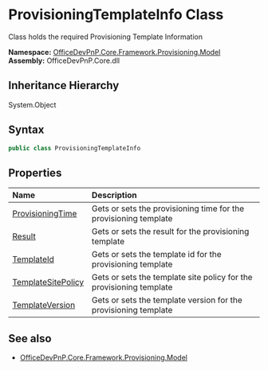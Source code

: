 # ProvisioningTemplateInfo Class
 Class holds the required Provisioning Template Information   

**Namespace:** [OfficeDevPnP.Core.Framework.Provisioning.Model](OfficeDevPnP.Core.Framework.Provisioning.Model.md)  
**Assembly:** OfficeDevPnP.Core.dll  
## Inheritance Hierarchy
System.Object  
## Syntax
```C#
public class ProvisioningTemplateInfo
```
## Properties
|**Name**|**Description**|
|:-----|:-----|
| [ProvisioningTime](OfficeDevPnP.Core.Framework.Provisioning.Model.ProvisioningTemplateInfo.ProvisioningTime.md) | Gets or sets the provisioning time for the provisioning template
| [Result](OfficeDevPnP.Core.Framework.Provisioning.Model.ProvisioningTemplateInfo.Result.md) | Gets or sets the result for the provisioning template
| [TemplateId](OfficeDevPnP.Core.Framework.Provisioning.Model.ProvisioningTemplateInfo.TemplateId.md) | Gets or sets the template id for the provisioning template
| [TemplateSitePolicy](OfficeDevPnP.Core.Framework.Provisioning.Model.ProvisioningTemplateInfo.TemplateSitePolicy.md) | Gets or sets the template site policy for the provisioning template
| [TemplateVersion](OfficeDevPnP.Core.Framework.Provisioning.Model.ProvisioningTemplateInfo.TemplateVersion.md) | Gets or sets the template version for the provisioning template
## See also
- [OfficeDevPnP.Core.Framework.Provisioning.Model](OfficeDevPnP.Core.Framework.Provisioning.Model.md)
